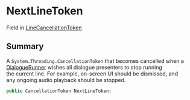 # NextLineToken

Field in [LineCancellationToken](yarn.unity.linecancellationtoken.md)

## Summary

A `System.Threading.CancellationToken` that becomes cancelled when a [DialogueRunner](yarn.unity.dialoguerunner.md) wishes all dialogue presenters to stop running\
the current line. For example, on-screen UI should be dismissed, and\
any ongoing audio playback should be stopped.

```csharp
public CancellationToken NextLineToken;
```
